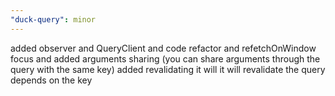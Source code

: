 ```yaml
---
"duck-query": minor
---
```


added observer and QueryClient and code refactor and refetchOnWindow focus and added arguments sharing (you can share arguments through the query with the same key) added revalidating it will it will revalidate the query depends on the key  

